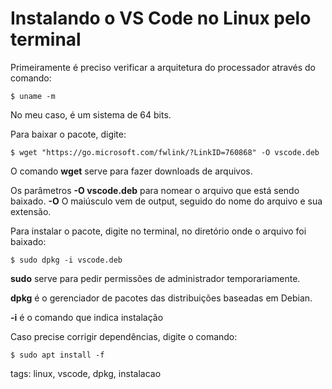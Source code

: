 # Instalando o VS Code no Linux pelo terminal
Primeiramente é preciso verificar a arquitetura do processador através do comando:
```
$ uname -m
```
No meu caso, é um sistema de 64 bits.

Para baixar o pacote, digite:
```
$ wget "https://go.microsoft.com/fwlink/?LinkID=760868" -O vscode.deb
```
O comando **wget** serve para fazer downloads de arquivos.

Os parâmetros **-O vscode.deb** para nomear o arquivo que está sendo baixado. **-O** O maiúsculo vem de output, seguido do nome do arquivo e sua extensão.

Para instalar o pacote, digite no terminal, no diretório onde o arquivo foi baixado:
```
$ sudo dpkg -i vscode.deb
```
**sudo** serve para pedir permissões de administrador temporariamente.

**dpkg** é o gerenciador de pacotes das distribuições baseadas em Debian.

**-i** é o comando que indica instalação

Caso precise corrigir dependências, digite o comando:
```
$ sudo apt install -f
```

tags: linux, vscode, dpkg, instalacao
